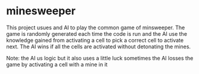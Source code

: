 # minesweeper
This project usues and AI to play the common game of minsweeper. The game is randomly generated each time the code is run and the AI use the knowledge gained from activating
a cell to pick a correct cell to activate next. The AI wins if all the cells are activated without detonating the mines. 

Note: the AI us logic but it also uses a little luck sometimes the AI losses the game by activating a cell with a mine in it
